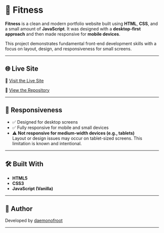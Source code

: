 # 💪 Fitness

**Fitness** is a clean and modern portfolio website built using **HTML**, **CSS**, and a small amount of **JavaScript**. It was designed with a **desktop-first approach** and then made responsive for **mobile devices**.

This project demonstrates fundamental front-end development skills with a focus on layout, design, and responsiveness for small screens.

---

## 🌐 Live Site

🔗 [Visit the Live Site](https://daemonofroot.github.io/fitness/)

📂 [View the Repository](https://github.com/daemonofroot/fitness)

---

## 📱 Responsiveness

- ✅ Designed for desktop screens  
- ✅ Fully responsive for mobile and small devices  
- ⚠️ **Not responsive for medium-width devices (e.g., tablets)**  
  Layout or design issues may occur on tablet-sized screens. This limitation is known and intentional.

---

## 🛠️ Built With

- **HTML5**
- **CSS3**
- **JavaScript (Vanilla)**

---

## 👤 Author

Developed by [daemonofroot](https://github.com/daemonofroot)

---

